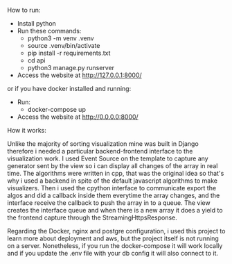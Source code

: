 How to run:
  - Install python
  - Run these commands:
      - python3 -m venv .venv
      - source .venv/bin/activate
      - pip install -r requirements.txt
      - cd api
      - python3 manage.py runserver
  - Access the website at http://127.0.0.1:8000/

  or if you have docker installed and running:
  - Run:
    - docker-compose up
  - Access the website at http://0.0.0.0:8000/

How it works:

Unlike the majority of sorting visualization mine was built in Django therefore i needed a particular backend-frontend interface to the visualization work.
I used Event Source on the template to capture any generator sent by the view so i can display all changes of the array in real time.
The algorithms were written in cpp, that was the original idea so that's why i used a backend in spite of the default javascript algorithms to make visualizers.
Then i used the cpython interface to communicate export the algos and did a callback inside them everytime the array changes, and the interface receive the callback to push the array in to a queue.
The view creates the interface queue and when there is a new array it does a yield to the frontend capture through the StreamingHttpsResponse.

Regarding the Docker, nginx and postgre configuration, i used this project to learn more about deployment and aws, but the project itself is not running on a server. Nonetheless, if you run the docker-compose it will work locally and if you update the .env file with your db config it will also connect to it.
